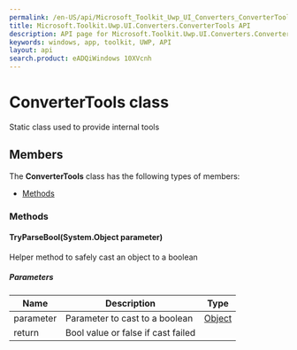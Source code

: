 ```yaml
---
permalink: /en-US/api/Microsoft_Toolkit_Uwp_UI_Converters_ConverterTools.htm
title: Microsoft.Toolkit.Uwp.UI.Converters.ConverterTools API 
description: API page for Microsoft.Toolkit.Uwp.UI.Converters.ConverterTools
keywords: windows, app, toolkit, UWP, API
layout: api
search.product: eADQiWindows 10XVcnh
---
```



# ConverterTools class

Static class used to provide internal tools

## Members

The **ConverterTools** class has the following types of members:

* [Methods](#Methods)

### Methods

#### TryParseBool(System.Object parameter)

Helper method to safely cast an object to a boolean

##### Parameters



| Name | Description | Type || --- | --- | --- || parameter | Parameter to cast to a boolean | [Object](https://msdn.microsoft.com/library/windows/apps/System.Object) || return |Bool value or false if cast failed |

